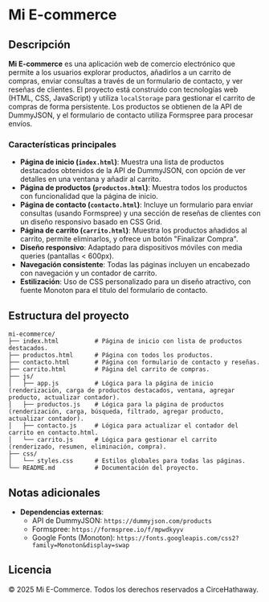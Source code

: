 # Mi E-commerce

## Descripción

**Mi E-commerce** es una aplicación web de comercio electrónico que permite a los usuarios explorar productos, añadirlos a un carrito de compras, enviar consultas a través de un formulario de contacto, y ver reseñas de clientes. El proyecto está construido con tecnologías web (HTML, CSS, JavaScript) y utiliza `localStorage` para gestionar el carrito de compras de forma persistente. Los productos se obtienen de la API de DummyJSON, y el formulario de contacto utiliza Formspree para procesar envíos.

### Características principales
- **Página de inicio (`index.html`)**: Muestra una lista de productos destacados obtenidos de la API de DummyJSON, con opción de ver detalles en una ventana y añadir al carrito.
- **Página de productos (`productos.html`)**: Muestra todos los productos con funcionalidad que la página de inicio.
- **Página de contacto (`contacto.html`)**: Incluye un formulario para enviar consultas (usando Formspree) y una sección de reseñas de clientes con un diseño responsivo basado en CSS Grid.
- **Página de carrito (`carrito.html`)**: Muestra los productos añadidos al carrito, permite eliminarlos, y ofrece un botón "Finalizar Compra".
- **Diseño responsivo**: Adaptado para dispositivos móviles con media queries (pantallas < 600px).
- **Navegación consistente**: Todas las páginas incluyen un encabezado con navegación y un contador de carrito.
- **Estilización**: Uso de CSS personalizado para un diseño atractivo, con fuente Monoton para el título del formulario de contacto.

## Estructura del proyecto

```
mi-ecommerce/
├── index.html          # Página de inicio con lista de productos destacados.
├── productos.html      # Página con todos los productos.
├── contacto.html       # Página con formulario de contacto y reseñas.
├── carrito.html        # Página del carrito de compras.
├── js/
│   ├── app.js          # Lógica para la página de inicio (renderización, carga de productos destacados, ventana, agregar producto, actualizar contador).
│   ├── productos.js    # Lógica para la página de productos (renderización, carga, búsqueda, filtrado, agregar producto, actualizar contador).
│   ├── contacto.js     # Lógica para actualizar el contador del carrito en contacto.html.
│   └── carrito.js      # Lógica para gestionar el carrito (renderizado, resumen, eliminación, compra).
├── css/
│   └── styles.css      # Estilos globales para todas las páginas.
└── README.md           # Documentación del proyecto.
```

## Notas adicionales

- **Dependencias externas**:
  - API de DummyJSON: `https://dummyjson.com/products`
  - Formspree: `https://formspree.io/f/mpwdkyyv`
  - Google Fonts (Monoton): `https://fonts.googleapis.com/css2?family=Monoton&display=swap`

## Licencia

© 2025 Mi E-Commerce. Todos los derechos reservados a CirceHathaway.
